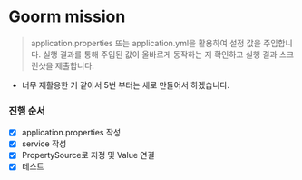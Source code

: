 # Goorm mission

> application.properties 또는 application.yml을 활용하여 설정 값을 주입합니다. 실행 결과를 통해 주입된 값이 올바르게 동작하는 지 확인하고 실행 결과 스크린샷을 제출합니다.

- 너무 재활용한 거 같아서 5번 부터는 새로 만들어서 하겠습니다.

### 진행 순서
- [x] application.properties 작성
- [x] service 작성
- [x] PropertySource로 지정 및 Value 연결
- [x] 테스트
